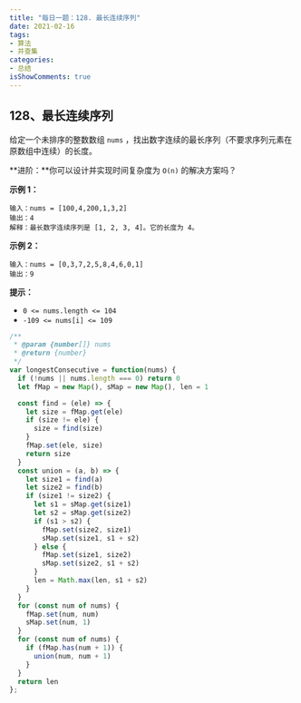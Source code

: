 ```yaml
---
title: "每日一题：128. 最长连续序列"
date: 2021-02-16
tags:
- 算法
- 并查集
categories:
- 总结
isShowComments: true
---
```


## 128、最长连续序列

给定一个未排序的整数数组 `nums` ，找出数字连续的最长序列（不要求序列元素在原数组中连续）的长度。

 

**进阶：**你可以设计并实现时间复杂度为 `O(n)` 的解决方案吗？

 

**示例 1：**

```
输入：nums = [100,4,200,1,3,2]
输出：4
解释：最长数字连续序列是 [1, 2, 3, 4]。它的长度为 4。
```

**示例 2：**

```
输入：nums = [0,3,7,2,5,8,4,6,0,1]
输出：9
```

 

**提示：**

- `0 <= nums.length <= 104`
- `-109 <= nums[i] <= 109`

```javascript
/**
 * @param {number[]} nums
 * @return {number}
 */
var longestConsecutive = function(nums) {
  if (!nums || nums.length === 0) return 0
  let fMap = new Map(), sMap = new Map(), len = 1

  const find = (ele) => { 
    let size = fMap.get(ele)
    if (size != ele) {
      size = find(size)
    }
    fMap.set(ele, size)
    return size
  }
  const union = (a, b) => {
    let size1 = find(a)
    let size2 = find(b)
    if (size1 != size2) {
      let s1 = sMap.get(size1)
      let s2 = sMap.get(size2)
      if (s1 > s2) {
        fMap.set(size2, size1)
        sMap.set(size1, s1 + s2)
      } else {
        fMap.set(size1, size2)
        sMap.set(size2, s1 + s2)
      }
      len = Math.max(len, s1 + s2)
    }
  }
  for (const num of nums) {
    fMap.set(num, num)
    sMap.set(num, 1)
  }
  for (const num of nums) {
    if (fMap.has(num + 1)) {
      union(num, num + 1)
    }
  }
  return len
};
```

